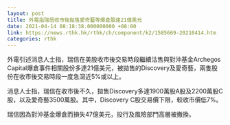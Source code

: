 ```yaml
---
layout: post
title: 外電指瑞信收市後拋售愛奇藝等爆倉股達21億美元
date: 2021-04-14 08:18:38.000000000 +08:00
link: https://news.rthk.hk/rthk/ch/component/k2/1585669-20210414.htm
categories: rthk
---
```


外電引述消息人士指，瑞信在美股收市後交易時段繼續沽售與對沖基金Archegos Capital爆倉事件相關股份多達21億美元，被拋售的Discovery及愛奇藝，兩隻股份在收市後交易時段一度急瀉近5%或以上。

消息人士指，瑞信在收市後不久，拋售Discovery多達1900萬股A股及2200萬股C股，以及愛奇藝3500萬股。其中，Discovery C股交易價下限，較收市價低7%。

瑞信因為對沖基金爆倉而損失47億美元，投行及風險部門高層被撤換。
